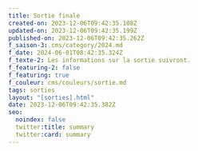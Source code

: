 ```yaml
---
title: Sortie finale
created-on: 2023-12-06T09:42:35.108Z
updated-on: 2023-12-06T09:42:35.199Z
published-on: 2023-12-06T09:42:35.262Z
f_saison-3: cms/category/2024.md
f_date: 2024-06-01T08:42:35.324Z
f_texte-2: Les informations sur la sortie suivront.
f_featuring-2: false
f_featuring: true
f_couleur: cms/couleurs/sortie.md
tags: sorties
layout: "[sorties].html"
date: 2023-12-06T09:42:35.382Z
seo:
  noindex: false
  twitter:title: summary
  twitter:card: summary
---
```

